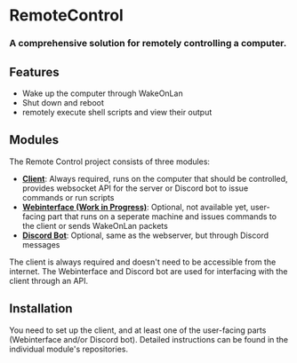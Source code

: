 # RemoteControl
### A comprehensive solution for remotely controlling a computer.

## Features
* Wake up the computer through WakeOnLan
* Shut down and reboot
* remotely execute shell scripts and view their output

## Modules

The Remote Control project consists of three modules:
* **[Client](https://github.com/manolol1/remotecontrol_client)**: Always required, runs on the computer that should be controlled, provides websocket API for the server or Discord bot to issue commands or run scripts
* **[Webinterface (Work in Progress)](https://github.com/manolol1/remotecontrol_webserver)**: Optional, not available yet, user-facing part that runs on a seperate machine and issues commands to the client or sends WakeOnLan packets
* **[Discord Bot](https://github.com/manolol1/remotecontrol_discord)**: Optional, same as the webserver, but through Discord messages

The client is always required and doesn't need to be accessible from the internet. The Webinterface and Discord bot are used for interfacing with the client through an API.

## Installation
You need to set up the client, and at least one of the user-facing parts (Webinterface and/or Discord bot).
Detailed instructions can be found in the individual module's repositories.
